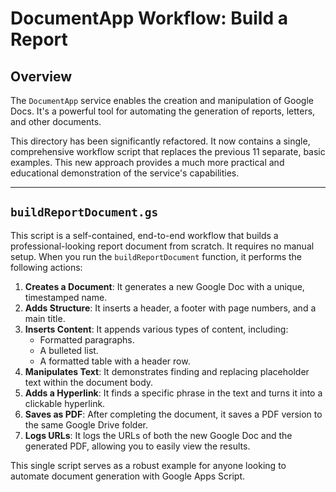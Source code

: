 # DocumentApp Workflow: Build a Report

## Overview

The `DocumentApp` service enables the creation and manipulation of Google Docs. It's a powerful tool for automating the generation of reports, letters, and other documents.

This directory has been significantly refactored. It now contains a single, comprehensive workflow script that replaces the previous 11 separate, basic examples. This new approach provides a much more practical and educational demonstration of the service's capabilities.

---

## `buildReportDocument.gs`

This script is a self-contained, end-to-end workflow that builds a professional-looking report document from scratch. It requires no manual setup. When you run the `buildReportDocument` function, it performs the following actions:

1.  **Creates a Document**: It generates a new Google Doc with a unique, timestamped name.
2.  **Adds Structure**: It inserts a header, a footer with page numbers, and a main title.
3.  **Inserts Content**: It appends various types of content, including:
    *   Formatted paragraphs.
    *   A bulleted list.
    *   A formatted table with a header row.
4.  **Manipulates Text**: It demonstrates finding and replacing placeholder text within the document body.
5.  **Adds a Hyperlink**: It finds a specific phrase in the text and turns it into a clickable hyperlink.
6.  **Saves as PDF**: After completing the document, it saves a PDF version to the same Google Drive folder.
7.  **Logs URLs**: It logs the URLs of both the new Google Doc and the generated PDF, allowing you to easily view the results.

This single script serves as a robust example for anyone looking to automate document generation with Google Apps Script.